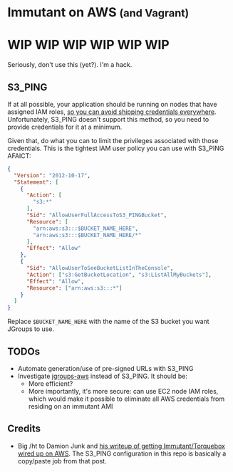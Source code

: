 # Immutant on AWS <small>(and Vagrant)</small>

# WIP WIP WIP WIP WIP WIP

Seriously, don't use this (yet?). I'm a hack.

## S3_PING

If at all possible, your application should be running on nodes that have
assigned IAM roles, [so you can avoid shipping credentials everywhere](http://docs.aws.amazon.com/AWSSdkDocsJava/latest/DeveloperGuide/java-dg-roles.html).  Unfortunately, S3_PING doesn't support this method, so you need to provide credentials for it at a minimum.

Given that, do what you can to limit the privileges associated with those
credentials.  This is the tightest IAM user policy you can use with S3_PING
AFAICT:

```json
{
  "Version": "2012-10-17",
  "Statement": [
    {
      "Action": [
        "s3:*"
      ],
      "Sid": "AllowUserFullAccessToS3_PINGBucket",
      "Resource": [
        "arn:aws:s3:::$BUCKET_NAME_HERE",
        "arn:aws:s3:::$BUCKET_NAME_HERE/*"
      ],
      "Effect": "Allow"
    },
    {
      "Sid": "AllowUserToSeeBucketListInTheConsole",
      "Action": ["s3:GetBucketLocation", "s3:ListAllMyBuckets"],
      "Effect": "Allow",
      "Resource": ["arn:aws:s3:::*"]
    }
  ]
}
```

Replace `$BUCKET_NAME_HERE` with the name of the S3 bucket you want JGroups to
use.

## TODOs

* Automate generation/use of pre-signed URLs with S3_PING
* Investigate [jgroups-aws](https://github.com/meltmedia/jgroups-aws) instead of
  S3_PING. It should be:
    * More efficient?
    * More importantly, it's more secure: can use EC2 node IAM roles, which
      would make it possible to eliminate all AWS credentials from residing on
      an immutant AMI

## Credits

* Big /ht to Damion Junk and [his writeup of getting Immutant/Torquebox wired up
  on AWS](http://damionjunk.com/2013/05/20/awsimmutantclustering/). The S3_PING
  configuration in this repo is basically a copy/paste job from that post.
